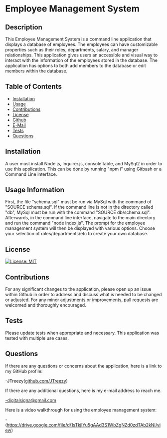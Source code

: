 # Employee Management System
## Description 
This Employee Management System is a command line application that displays a database of employees. The employees can have customizable properties such as their roles, departments, salary, and manager relationships. This application gives users an accessible and visual way to interact with the information of the employees stored in the database. The application has options to both add members to the database or edit members within the database. 
## Table of Contents
- [Installation](#installation)
- [Usage](#usage)
- [Contributions](#contributions)
- [License](#license)
- [Github](#github)
- [E-Mail](#email)
- [Tests](#tests)
- [Questions](#questions)

## Installation <a name="installation"></a>
A user must install Node.js, Inquirer.js, console.table, and MySql2 in order to use this application. This can be done by running "npm i" using Gitbash or a Command Line interface.
## Usage Information <a name="usage"></a>
First, the file "schema.sql" must be run via MySql with the command of "SOURCE schema.sql". If the command line is not in the directory called "db", MySql must be run with the command "SOURCE db/schema.sql". Afterwards, in the command line interface, navigate to the main directory and run the command "node index.js". The prompt for the employee management system will then be displayed with various options. Choose your selection of roles/departments/etc to create your own database. 
## License <a name="license"></a>
[![License: MIT](https://img.shields.io/badge/License-MIT-yellow.svg)](https://opensource.org/licenses/MIT)
## Contributions <a name="contributions"></a>
For any significant changes to the application, please open up an issue within Github in order to address and discuss what is needed to be changed or adjusted. For any minor adjustments or improvements, pull requests are welcomed and thoroughly encouraged. 
## Tests <a name="tests"></a>
Please update tests when appropriate and necessary. This application was tested with multiple use cases. 
## Questions <a name="questions"></a>
If there are any questions or concerns about the application, here is a link to my GitHub profile:

-JTreezy([github.com/JTreezy](github.com/JTreezy))

If there are any additional questions, here is my e-mail address to reach me.

-digitalsigna@gmail.com

Here is a video walkthrough for using the employee management system:

-(https://drive.google.com/file/d/1sTkjlYu5gAAd3S1WbZgNZd0zdTAb2kNI/view)